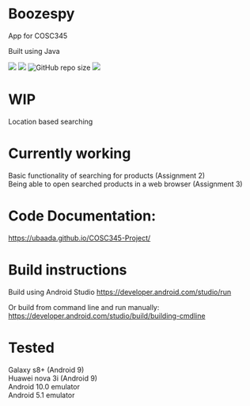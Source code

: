 # Boozespy

App for COSC345

Built using Java

![](https://github.com/ubaada/COSC345-Project/workflows/Test%20&%20Build%20Android%20CI/badge.svg)
![](https://img.shields.io/github/contributors/ubaada/COSC345-Project.svg)
![GitHub repo size](https://img.shields.io/github/repo-size/ubaada/COSC345-Project)
![](https://img.shields.io/badge/Platform-Android-brightgreen)

# WIP
Location based searching

# Currently working

Basic functionality of searching for products (Assignment 2)
<br>
Being able to open searched products in a web browser (Assignment 3)

# Code Documentation:
https://ubaada.github.io/COSC345-Project/

# Build instructions
Build using Android Studio
https://developer.android.com/studio/run

Or build from command line and run manually:
https://developer.android.com/studio/build/building-cmdline


# Tested
Galaxy s8+ (Android 9)
<br>
Huawei nova 3i (Android 9)
<br>
Android 10.0 emulator
<br>
Android 5.1 emulator
